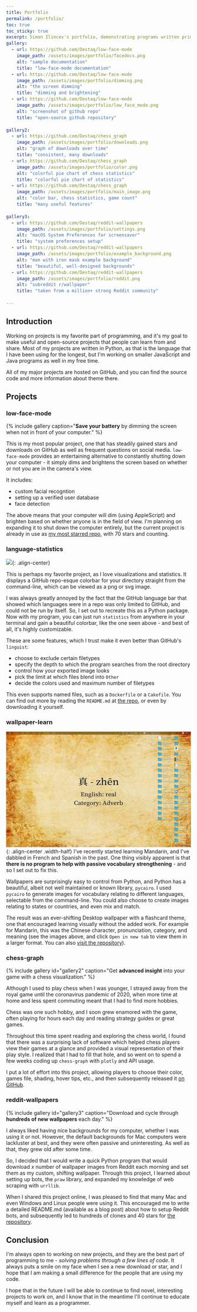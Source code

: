 ```yaml
---
title: Portfolio
permalink: /portfolio/
toc: true
toc_sticky: true
excerpt: Simon Ilincev's portfolio, demonstrating programs written primarily in Python and available on GitHub.
gallery:
  - url: https://github.com/Destaq/low-face-mode
    image_path: /assets/images/portfolio/facedocs.png
    alt: "sample documentation"
    title: "low-face-mode documentation"
  - url: https://github.com/Destaq/low-face-mode
    image_path: /assets/images/portfolio/dimming.png
    alt: "the screen dimming"
    title: "dimming and brightening"
  - url: https://github.com/Destaq/low-face-mode
    image_path: /assets/images/portfolio/low_face_mode.png
    alt: "screenshot of github repo"
    title: "open-source github repository"

gallery2:
  - url: https://github.com/Destaq/chess_graph
    image_path: /assets/images/portfolio/downloads.png
    alt: "graph of downloads over time"
    title: "consistent, many downloads"
  - url: https://github.com/Destaq/chess_graph
    image_path: /assets/images/portfolio/color.png
    alt: "colorful pie chart of chess statistics"
    title: "colorful pie chart of statistics"
  - url: https://github.com/Destaq/chess_graph
    image_path: /assets/images/portfolio/main_image.png
    alt: "color bar, chess statistics, game count"
    title: "many useful features"

gallery3:
  - url: https://github.com/Destaq/reddit-wallpapers
    image_path: /assets/images/portfolio/settings.png
    alt: "macOS System Preferences for screensaver"
    title: "system preferences setup"
  - url: https://github.com/Destaq/reddit-wallpapers
    image_path: /assets/images/portfolio/example_background.png
    alt: "man with iron mask example background"
    title: "beautiful, well-designed backgrounds"
  - url: https://github.com/Destaq/reddit-wallpapers
    image_path: /assets/images/portfolio/reddit.png
    alt: "subreddit r/wallpaper"
    title: "taken from a million+ strong Reddit community"

---
```


## Introduction

Working on projects is my favorite part of programming, and it's my goal to make useful and open-source projects that people can learn from and share. Most of my projects are written in Python, as that is the language that I have been using for the longest, but I'm working on smaller JavaScript and Java programs as well in my free time.

All of my major projects are hosted on GitHub, and you can find the source code and more information about theme there.

## Projects
### low-face-mode
{% include gallery caption="**Save your battery** by dimming the screen when not in front of your computer." %}

This is my most popular project, one that has steadily gained stars and downloads on GitHub as well as frequent questions on social media. `low-face-mode` provides an entertaining alternative to constantly shutting down your computer - it simply dims and brightens the screen based on whether or not you are in the camera's view.

It includes:
- custom facial recogntion
- setting up a verified user database
- face detection

The above means that your computer will dim (using AppleScript) and brighten based on whether anyone is in the field of view. I'm planning on expanding it to shut down the computer entirely, but the current project is already in use as [my most starred repo](https://github.com/Destaq/low-face-mode), with 70 stars and counting.

### language-statistics
[![](https://raw.githubusercontent.com/Destaq/language-statistics/master/screenshots/output.svg)](https://github.com/Destaq/language-statistics){: .align-center}

This is perhaps my favorite project, as I love visualizations and statistics. It displays a GitHub repo-esque colorbar for your directory straight from the command-line, which can be viewed as a png or svg image.

I was always greatly annoyed by the fact that the GitHub language bar that showed which languages were in a repo was only limited to GitHub, and could not be run by itself. So, I set out to recreate this as a Python package. Now with my program, you can just run `statistics` from anywhere in your terminal and gain a beautiful colorbar, like the one seen above - and best of all, it's highly customizable.

These are some features, which I trust make it even better than GitHub's `linguist`:
- choose to exclude certain filetypes
- specify the depth to which the program searches from the root directory
- control how your exported image looks
- pick the limit at which files blend into `Other`
- decide the colors used and maximum number of filetypes

This even supports named files, such as a `Dockerfile` or a `Cakefile`. You can find out more by reading the `README.md` at [the repo](https://github.com/Destaq/language-statistics), or even by downloading it yourself.

### wallpaper-learn
[![](https://raw.githubusercontent.com/Destaq/wallpaper-learn/master/screenshots/hanzilearn.png)](https://github.com/Destaq/wallpaper-learn){: .align-center .width-half}
I've recently started learning Mandarin, and I've dabbled in French and Spanish in the past. One thing visibly apparent is that **there is no program to help with passive vocabulary strengthening** - and so I set out to fix this.

Wallpapers are surprisingly easy to control from Python, and Python has a beautiful, albeit not well maintained or known library, `pycairo`. I used `pycairo` to generate images for vocabulary relating to different languages, selectable from the command-line. You could also choose to create images relating to states or countries, and even mix and match.

The result was an ever-shifting Desktop wallpaper with a flashcard theme, one that encouraged learning visually without the added work. For example for Mandarin, this was the Chinese character, pronunciation, category, and meaning (see the images above, and click `Open in new tab` to view them in a larger format. You can also [visit the repository](https://github.com/Destaq/wallpaper-learn)).

### chess-graph
{% include gallery id="gallery2" caption="Get **advanced insight** into your game with a chess visualization." %}

Although I used to play chess when I was younger, I strayed away from the royal game until the coronavirus pandemic of 2020, when more time at home and less spent commuting meant that I had to find more hobbies.

Chess was one such hobby, and I soon grew enamored with the game, often playing for hours each day and reading strategy guides or great games.

Throughout this time spent reading and exploring the chess world, I found that there was a surprising lack of software which helped chess players view their games at a glance and provided a visual representation of their play style. I realized that I had to fill that hole, and so went on to spend a few weeks coding up `chess-graph` with `plotly` and API usage.

I put a lot of effort into this project, allowing players to choose their color, games file, shading, hover tips, etc., and then subsequently released it [on GitHub](https://github.com/Destaq/chess_graph).

### reddit-wallpapers
{% include gallery id="gallery3" caption="Download and cycle through **hundreds of new wallpapers** each day." %}

I always liked having nice backgrounds for my computer, whether I was using it or not. However, the default backgrounds for Mac computers were lackluster at best, and they were often passive and uninteresting. As well as that, they grew old after some time.

So, I decided that I would write a quick Python program that would download *x* number of wallpaper images from Reddit each morning and set them as my custom, shifting wallpaper. Through this project, I learned about setting up bots, the `praw` library, and expanded my knowledge of web scraping with `urrllib`.

When I shared this project online, I was pleased to find that many Mac and even Windows and Linux people were using it. This encouraged me to write a detailed README.md (available as a blog post) about how to setup Reddit bots, and subsequently led to hundreds of clones and 40 stars for [the repository](https://github.com/Destaq/reddit-wallpapers).

## Conclusion
I'm always open to working on new projects, and they are the best part of programming to me - *solving problems through a few lines of code*. It always puts a smile on my face when I see a new download or star, and I hope that I am making a small difference for the people that are using my code.

I hope that in the future I will be able to continue to find novel, interesting projects to work on, and I know that in the meantime I'll continue to educate myself and learn as a programmer.
